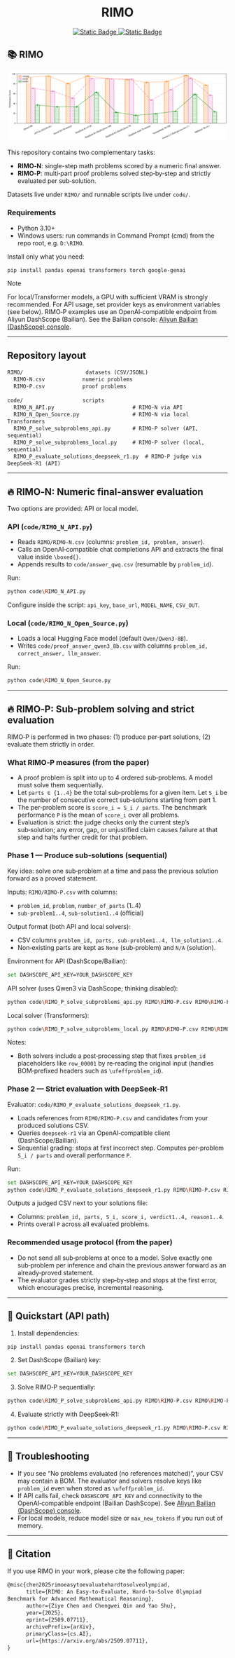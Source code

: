 <h1 align="center">
    <br>RIMO
</h1>
<p align="center">
    <a href="http://huggingface.co/datasets/ziye2chen/RIMO">
        <img alt="Static Badge" src="https://img.shields.io/badge/HuggingFace-RIMO-yellow">
    </a>
    </a>
    <a href="https://github.com/ziye2chen/RIMO">
        <img alt="Static Badge" src="https://img.shields.io/badge/Github-RIMO-black">
    </a>
</p>

## 📚️ RIMO

![](img/math_model_scores.png)

This repository contains two complementary tasks:
- **RIMO‑N**: single-step math problems scored by a numeric final answer.
- **RIMO‑P**: multi‑part proof problems solved step‑by‑step and strictly evaluated per sub‑solution.

Datasets live under `RIMO/` and runnable scripts live under `code/`.

### Requirements

- Python 3.10+
- Windows users: run commands in Command Prompt (cmd) from the repo root, e.g. `D:\RIMO`.

Install only what you need:

```bash
pip install pandas openai transformers torch google-genai
```

> [!NOTE]
>
> For local/Transformer models, a GPU with sufficient VRAM is strongly recommended.
> For API usage, set provider keys as environment variables (see below). RIMO‑P examples use an OpenAI‑compatible endpoint from Aliyun DashScope (Bailian). See the Bailian console: [Aliyun Bailian (DashScope) console](https://bailian.console.aliyun.com/).


<!-- Notes:
- For local/Transformer models, a GPU with sufficient VRAM is strongly recommended.
- For API usage, set provider keys as environment variables (see below). RIMO‑P examples use an OpenAI‑compatible endpoint from Aliyun DashScope (Bailian). See the Bailian console: [Aliyun Bailian (DashScope) console](https://bailian.console.aliyun.com/).


> [!NOTE]
>
> In the `RIMO` folder, we provide both `.jsonl` and `.csv` files for each task. The contents are the same. Just choose the one you prefer. -->

<!-- ------

## 💡 News

- *2025-06-04*: We have released the RIMO dataset. -->

------

## Repository layout

```
RIMO/                    datasets (CSV/JSONL)
  RIMO-N.csv            numeric problems
  RIMO-P.csv            proof problems

code/                   scripts
  RIMO_N_API.py                         # RIMO‑N via API
  RIMO_N_Open_Source.py                 # RIMO‑N via local Transformers
  RIMO_P_solve_subproblems_api.py       # RIMO‑P solver (API, sequential)
  RIMO_P_solve_subproblems_local.py     # RIMO‑P solver (local, sequential)
  RIMO_P_evaluate_solutions_deepseek_r1.py  # RIMO‑P judge via DeepSeek‑R1 (API)
```

---

## 🔥 RIMO‑N: Numeric final‑answer evaluation

Two options are provided: API or local model.

### API (`code/RIMO_N_API.py`)

- Reads `RIMO/RIMO-N.csv` (columns: `problem_id, problem, answer`).
- Calls an OpenAI‑compatible chat completions API and extracts the final value inside `\boxed{}`.
- Appends results to `code/answer_qwq.csv` (resumable by `problem_id`).

Run:

```bash
python code\RIMO_N_API.py
```

Configure inside the script: `api_key`, `base_url`, `MODEL_NAME`, `CSV_OUT`.

### Local (`code/RIMO_N_Open_Source.py`)

- Loads a local Hugging Face model (default `Qwen/Qwen3-8B`).
- Writes `code/proof_answer_qwen3_8b.csv` with columns `problem_id, correct_answer, llm_answer`.

Run:

```bash
python code\RIMO_N_Open_Source.py
```

---

## 🔥 RIMO‑P: Sub‑problem solving and strict evaluation

RIMO‑P is performed in two phases: (1) produce per‑part solutions, (2) evaluate them strictly in order.

### What RIMO‑P measures (from the paper)

- A proof problem is split into up to 4 ordered sub‑problems. A model must solve them sequentially.
- Let `parts ∈ {1..4}` be the total sub‑problems for a given item. Let `S_i` be the number of consecutive correct sub‑solutions starting from part 1.
- The per‑problem score is `score_i = S_i / parts`. The benchmark performance `P` is the mean of `score_i` over all problems.
- Evaluation is strict: the judge checks only the current step’s sub‑solution; any error, gap, or unjustified claim causes failure at that step and halts further credit for that problem.

### Phase 1 — Produce sub‑solutions (sequential)

Key idea: solve one sub‑problem at a time and pass the previous solution forward as a proved statement.

Inputs: `RIMO/RIMO-P.csv` with columns:
- `problem_id`, `problem`, `number_of_parts` (1..4)
- `sub-problem1..4`, `sub-solution1..4` (official)

Output format (both API and local solvers):
- CSV columns `problem_id, parts, sub-problem1..4, llm_solution1..4`.
- Non‑existing parts are kept as `None` (sub‑problem) and `N/A` (solution).

Environment for API (DashScope/Bailian):

```bash
set DASHSCOPE_API_KEY=YOUR_DASHSCOPE_KEY
```

API solver (uses Qwen3 via DashScope; thinking disabled):

```bash
python code\RIMO_P_solve_subproblems_api.py RIMO\RIMO-P.csv RIMO\RIMO-P_solutions_qwen3_sequential.csv qwen3-8b 0.25
```

Local solver (Transformers):

```bash
python code\RIMO_P_solve_subproblems_local.py RIMO\RIMO-P.csv RIMO\RIMO-P_solutions_local_sequential.csv mistralai/Mathstral-7B-v0.1 0.25 1024
```

Notes:
- Both solvers include a post‑processing step that fixes `problem_id` placeholders like `row_00001` by re‑reading the original input (handles BOM‑prefixed headers such as `\ufeffproblem_id`).

### Phase 2 — Strict evaluation with DeepSeek‑R1

Evaluator: `code/RIMO_P_evaluate_solutions_deepseek_r1.py`.

- Loads references from `RIMO/RIMO-P.csv` and candidates from your produced solutions CSV.
- Queries `deepseek-r1` via an OpenAI‑compatible client (DashScope/Bailian).
- Sequential grading: stops at first incorrect step. Computes per‑problem `S_i / parts` and overall performance `P`.

Run:

```bash
set DASHSCOPE_API_KEY=YOUR_DASHSCOPE_KEY
python code\RIMO_P_evaluate_solutions_deepseek_r1.py RIMO\RIMO-P.csv RIMO\RIMO-P_solutions_qwen3_sequential.csv deepseek-r1 0.25
```

Outputs a judged CSV next to your solutions file:
- Columns: `problem_id, parts, S_i, score_i, verdict1..4, reason1..4`.
- Prints overall `P` across all evaluated problems.

### Recommended usage protocol (from the paper)

- Do not send all sub‑problems at once to a model. Solve exactly one sub‑problem per inference and chain the previous answer forward as an already‑proved statement.
- The evaluator grades strictly step‑by‑step and stops at the first error, which encourages precise, incremental reasoning.

---

## 🧩 Quickstart (API path)

1. Install dependencies:
```bash
pip install pandas openai transformers torch
```

2. Set DashScope (Bailian) key:
```bash
set DASHSCOPE_API_KEY=YOUR_DASHSCOPE_KEY
```

3. Solve RIMO‑P sequentially:
```bash
python code\RIMO_P_solve_subproblems_api.py RIMO\RIMO-P.csv RIMO\RIMO-P_solutions_qwen3_sequential.csv qwen3-8b 0.25
```

4. Evaluate strictly with DeepSeek‑R1:
```bash
python code\RIMO_P_evaluate_solutions_deepseek_r1.py RIMO\RIMO-P.csv RIMO\RIMO-P_solutions_qwen3_sequential.csv deepseek-r1 0.25
```

---

## 🤔 Troubleshooting

- If you see “No problems evaluated (no references matched)”, your CSV may contain a BOM. The evaluator and solvers resolve keys like `problem_id` even when stored as `\ufeffproblem_id`.
- If API calls fail, check `DASHSCOPE_API_KEY` and connectivity to the OpenAI‑compatible endpoint (Bailian DashScope). See [Aliyun Bailian (DashScope) console](https://bailian.console.aliyun.com/).
- For local models, reduce model size or `max_new_tokens` if you run out of memory.

---


## 📎 Citation

If you use RIMO in your work, please cite the following paper: 

```
@misc{chen2025rimoeasytoevaluatehardtosolveolympiad,
      title={RIMO: An Easy-to-Evaluate, Hard-to-Solve Olympiad Benchmark for Advanced Mathematical Reasoning}, 
      author={Ziye Chen and Chengwei Qin and Yao Shu},
      year={2025},
      eprint={2509.07711},
      archivePrefix={arXiv},
      primaryClass={cs.AI},
      url={https://arxiv.org/abs/2509.07711}, 
}
```



